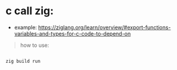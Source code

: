 # c call zig:

- example: https://ziglang.org/learn/overview/#export-functions-variables-and-types-for-c-code-to-depend-on

> how to use:

```ruby

zig build run

```

